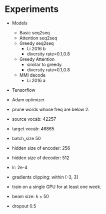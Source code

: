 # Experiments
- Models
    * Basic seq2seq
    * Attention seq2seq
    * Greedy seq2seq
        - Li 2016 b
        - diversity rate=0.1,0.8
    * Greedy Attention
        * similar to greedy.
        * diversity rate=0.1,0.8
    * MMI decode
        - Li 2016 a
        
- Tensorflow
- Adam optimizer
- prune words whose freq are below 2.
- source vocab: 42257
- target vocab: 46865
- batch_size 50
- hidden size of encoder: 256
- hidden size of decoder: 512
- lr: 2e-4
- gradients clipping: within [-3, 3]
- train on a single GPU for at least one week.
- beam size: k = 50
- dropout 0.5

        